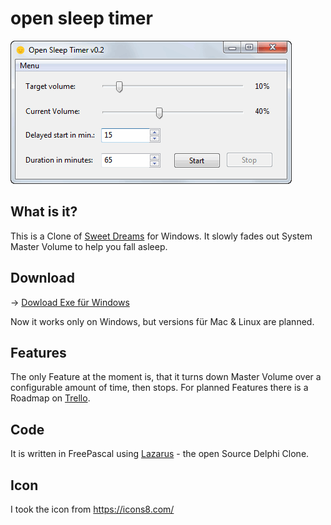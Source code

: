 # open sleep timer

![ScreenShot](https://github.com/achim-tecklenburg/open-sleep-timer/blob/master/screenshot.png)

## What is it?

This is a Clone of [Sweet Dreams](http://www.svenbader.de/downloads_software_sweet_dreams/) for Windows.
It slowly fades out System Master Volume to help you fall asleep.

## Download

-> [Dowload Exe für Windows](https://www.dropbox.com/s/mdfv44qlsc0xy1z/opensleeptimer-latest.zip?dl=0)

Now it works only on Windows, but versions für Mac & Linux are planned.

## Features
The only Feature at the moment is, that it turns down Master Volume over a configurable amount of time, then stops.
For planned Features there is a Roadmap on [Trello](https://trello.com/b/shS1Qphz/open-sleep-timer).

## Code
It is written in FreePascal using [Lazarus](http://www.lazarus-ide.org/) - the open Source Delphi Clone.

## Icon
I took the icon from https://icons8.com/

